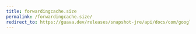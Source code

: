 ```yaml
---
title: forwardingcache.size
permalink: /forwardingcache.size/
redirect_to: https://guava.dev/releases/snapshot-jre/api/docs/com/google/common/cache/ForwardingCache.html#size--
---
```

